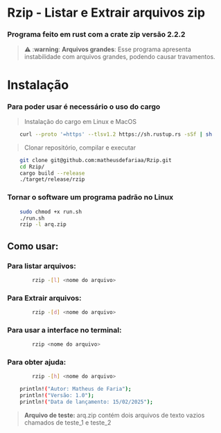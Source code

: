 # Rzip - Listar e Extrair arquivos zip

### Programa feito em rust com a crate zip versão 2.2.2

> ⚠️ :**warning**: **Arquivos grandes**: Esse programa apresenta instabilidade com arquivos grandes, podendo causar travamentos.


# Instalação

### Para poder usar é necessário o uso do cargo
> Instalação do cargo em Linux e MacOS

```bash 
    curl --proto '=https' --tlsv1.2 https://sh.rustup.rs -sSf | sh

```

> Clonar repositório, compilar e executar
```bash 
    git clone git@github.com:matheusdefariaa/Rzip.git
    cd Rzip/
    cargo build --release
    ./target/release/rzip
```

### Tornar o software um programa padrão no Linux

```bash
	sudo chmod +x run.sh
	./run.sh
	rzip -l arq.zip
```

## Como usar:

### Para listar arquivos: 
```bash
        rzip -[l] <nome do arquivo>
```
### Para Extrair arquivos: 
```bash
        rzip -[d] <nome do arquivo>
```

### Para usar a interface no terminal: 
```bash
        rzip <nome do arquivo>
```

### Para obter ajuda: 
```bash
        rzip -[h] <nome do arquivo>
```

```bash
    println!("Autor: Matheus de Faria");
    println!("Versão: 1.0");
    println!("Data de lançamento: 15/02/2025");
```

>**Arquivo de teste:** arq.zip contém dois arquivos de texto vazios chamados de teste_1 e teste_2